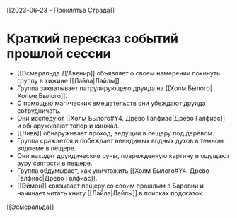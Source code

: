 [[2023-06-23 - Проклятье Страда]]

# Краткий пересказ событий прошлой сессии

- [[Эсмеральда Д'Авенир]] объявляет о своем намерении покинуть группу в хижине [[Лайла|Лайлы]].
- Группа захватывает патрулирующего друида на [[Холм Былого|Холме Былого]].
- С помощью магических вмешательств они убеждают друида сотрудничать.
- Они исследуют [[Холм Былого#Y4. Древо Галфиас|Древо Галфиас]] и обнаруживают топор и кинжал.
- [[Ливв]] обнаруживает проход, ведущий в пещеру под деревом.
- Группа сражается и побеждает невидимых водных духов в темном водоеме в пещере.
- Они находят друидические руны, поврежденную картину и ощущают ауру святости в пещере.
- Группа обдумывает, как уничтожить [[Холм Былого#Y4. Древо Галфиас|Древо Галфиас]].
- [[Эймон]] связывает пещеру со своим прошлым в Баровии и начинает читать книгу [[Лайла|Лайлы]] в поисках подсказок.

[[Эсмеральда]] 